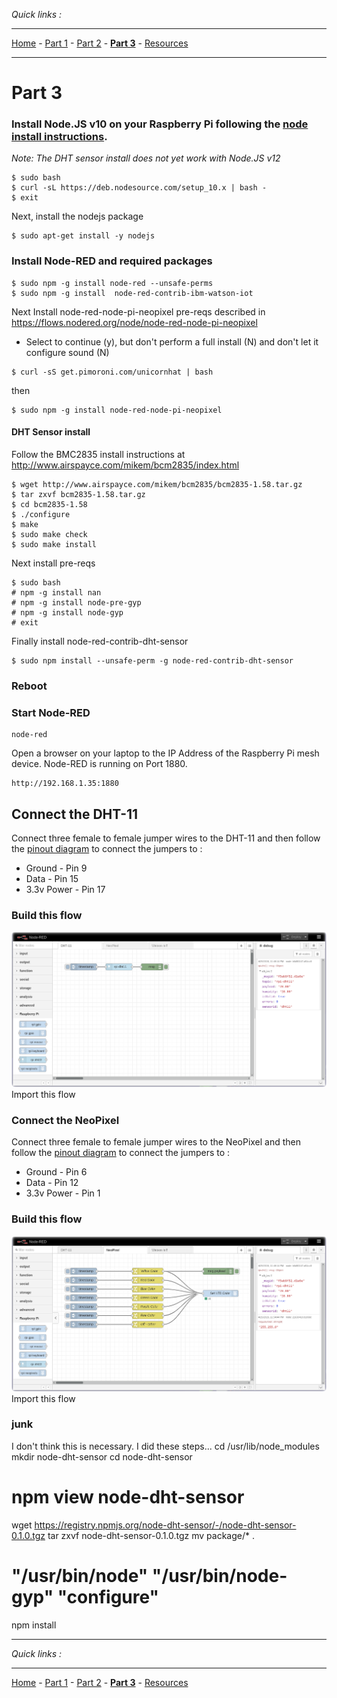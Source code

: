 *Quick links :*
***
[Home](/README.md) - [Part 1](/part1/README.md) - [Part 2](/part2/README.md) - [**Part 3**](/part3/README.md) - [Resources](/additionalResources/README.md)
***

# Part 3

### Install Node.JS v10 on your Raspberry Pi following the [node install instructions](https://github.com/nodesource/distributions).
*Note: The DHT sensor install does not yet work with Node.JS v12*
```
$ sudo bash
$ curl -sL https://deb.nodesource.com/setup_10.x | bash -
$ exit
```
Next, install the nodejs package
```
$ sudo apt-get install -y nodejs
```

### Install Node-RED and required packages
```
$ sudo npm -g install node-red --unsafe-perms
$ sudo npm -g install  node-red-contrib-ibm-watson-iot
```
Next Install node-red-node-pi-neopixel pre-reqs
described in https://flows.nodered.org/node/node-red-node-pi-neopixel
* Select to continue (y), but don't perform a full install (N) and don't let it configure sound (N)

```
$ curl -sS get.pimoroni.com/unicornhat | bash
```
then
```
$ sudo npm -g install node-red-node-pi-neopixel
```
#### DHT Sensor install
Follow the BMC2835 install instructions at http://www.airspayce.com/mikem/bcm2835/index.html
```
$ wget http://www.airspayce.com/mikem/bcm2835/bcm2835-1.58.tar.gz
$ tar zxvf bcm2835-1.58.tar.gz
$ cd bcm2835-1.58
$ ./configure
$ make
$ sudo make check
$ sudo make install
```
Next install pre-reqs
```
$ sudo bash
# npm -g install nan
# npm -g install node-pre-gyp
# npm -g install node-gyp
# exit
```
Finally install node-red-contrib-dht-sensor
```
$ sudo npm install --unsafe-perm -g node-red-contrib-dht-sensor
```
### Reboot

### Start Node-RED
```
node-red
```
Open a browser on your laptop to the IP Address of the Raspberry Pi mesh device. Node-RED is running on Port 1880.
```
http://192.168.1.35:1880
```

## Connect the DHT-11
Connect three female to female jumper wires to the DHT-11 and then follow the [pinout diagram](https://pinout.xyz/#) to connect the jumpers to :
* Ground - Pin 9
* Data - Pin 15
* 3.3v Power - Pin 17

### Build this flow
![Node-RED DHT11 Flow](/images/Node-RED-DHT11-flow.png)
Import this flow

### Connect the NeoPixel
Connect three female to female jumper wires to the NeoPixel and then follow the [pinout diagram](https://pinout.xyz/#) to connect the jumpers to :
* Ground - Pin 6
* Data - Pin 12
* 3.3v Power - Pin 1

### Build this flow
![Node-RED NeoPixel Flow](/images/Node-RED-NeoPixel-flow.png)
Import this flow

### junk
I don't think this is necessary. I did these steps...
cd /usr/lib/node_modules
mkdir node-dht-sensor
cd node-dht-sensor
#  npm view  node-dht-sensor
wget https://registry.npmjs.org/node-dht-sensor/-/node-dht-sensor-0.1.0.tgz
tar zxvf node-dht-sensor-0.1.0.tgz
mv package/* .

# "/usr/bin/node" "/usr/bin/node-gyp" "configure"
npm install

***
*Quick links :*
***
[Home](/README.md) - [Part 1](/part1/README.md) - [Part 2](/part2/README.md) - [**Part 3**](/part3/README.md) - [Resources](/additionalResources/README.md)